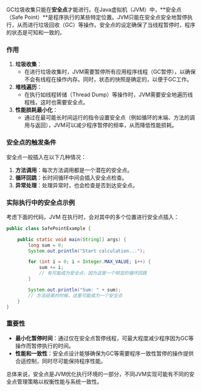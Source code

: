 GC垃圾收集只能在**安全点**才能进行。在Java虚拟机（JVM）中，**安全点（Safe Point）**是程序执行的某些特定位置。JVM只能在安全点安全地暂停执行，从而进行垃圾回收（GC）等操作。安全点的设定确保了当线程暂停时，程序的状态是可知和一致的。

### 作用
1. **垃圾收集**：
    - 在进行垃圾收集时，JVM需要暂停所有应用程序线程（GC暂停），以确保不会有线程在操作内存。同时，状态的快照是确定的，以便于GC工作。
2. **堆栈遍历**：
    - 在执行如线程转储（Thread Dump）等操作时，JVM需要安全地遍历线程栈，这时也需要安全点。
3. **性能损耗最小化**：
    - 通过在最可能长时间运行的指令设置安全点（例如循环的末端、方法的调用与返回），JVM可以减少程序暂停的频率，从而降低性能损耗。

### 安全点的触发条件
安全点一般插入在以下几种情况：

1. **方法调用**：每次方法调用都是一个潜在的安全点。
2. **循环回跳**：长时间循环中间会插入安全点检查。
3. **异常处理**：处理异常时，也会检查是否到达安全点。

### 实际执行中的安全点示例
考虑下面的代码，JVM 在执行时，会对其中的多个位置进行安全点插入：

```java
public class SafePointExample {  

    public static void main(String[] args) {  
        long sum = 0;  
        System.out.println("Start calculation...");  

        for (int i = 0; i < Integer.MAX_VALUE; i++) {  
            sum += i;  
            // 有可能成为安全点，因为这是一个明显的循环回跳  
        }  

        System.out.println("Sum: " + sum);  
        // 方法结束的时候，这里可能成为一个安全点  
    }  
}
```

 

### 重要性
+ **最小化暂停时间**：通过仅在安全点暂停线程，可最大程度减少程序因为GC等操作而暂停执行的时间。
+ **性能和一致性**：安全点设计能够确保为GC等需要程序一致性暂停的操作提供合适控制，同时尽可能保持程序性能。

总体来说，安全点是JVM优化执行环境的一部分，不同JVM实现可能有不同的安全点管理策略以权衡性能与系统一致性。

